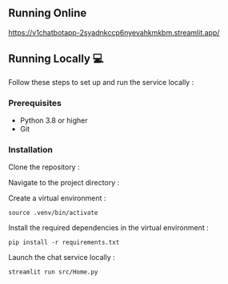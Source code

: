 ## Running Online
https://v1chatbotapp-2syadnkccp6nyevahkmkbm.streamlit.app/

## Running Locally 💻
Follow these steps to set up and run the service locally :

### Prerequisites
- Python 3.8 or higher
- Git

### Installation
Clone the repository :


Navigate to the project directory :



Create a virtual environment :
```
source .venv/bin/activate
```

Install the required dependencies in the virtual environment :

`pip install -r requirements.txt`


Launch the chat service locally :

`streamlit run src/Home.py`


